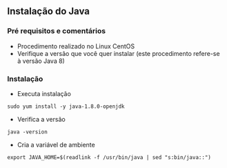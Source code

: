 ## Instalação do Java

### Pré requisitos e comentários
* Procedimento realizado no Linux CentOS
* Verifique a versão que você quer instalar (este procedimento refere-se à versão Java 8)

### Instalação

* Executa instalação
```
sudo yum install -y java-1.8.0-openjdk
```

* Verifica a versão
```
java -version
```

* Cria a variável de ambiente

```
export JAVA_HOME=$(readlink -f /usr/bin/java | sed "s:bin/java::")
```

